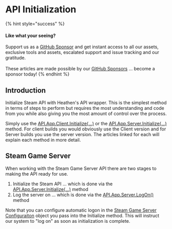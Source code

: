 # API Initialization

{% hint style="success" %}
#### Like what your seeing?

Support us as a [GitHub Sponsor](../../../../become-a-sponsor/) and get instant access to all our assets, exclusive tools and assets, escalated support and issue tracking and our gratitude.\
\
These articles are made possible by our [GitHub Sponsors](../../../../become-a-sponsor/) ... become a sponsor today!
{% endhint %}

## Introduction

Initialize Steam API with Heathen's API wrapper. This is the simplest method in terms of steps to perform but requires the most understanding and code from you while also giving you the most amount of control over the process.

Simply use the [API.App.Client.Initialize(...)](../../unity-engine/api/app.client.md#initialize) or the [API.App.Server.Initialize(...)](../../unity-engine/api/app.server.md#initialize) method. For client builds you would obviously use the Client version and for Server builds you use the server version. The articles linked for each will explain each method in more detail.&#x20;

## Steam Game Server

When working with the Steam Game Server API there are two stages to making the API ready for use.

1. Initialize the Steam API ... which is done via the [API.App.Server.Initialize(...)](../../unity-engine/api/app.server.md#initialize) method
2. Log the server on ... which is done via the [API.App.Server.LogOn()](../../unity-engine/api/app.server.md#logon) method

Note that you can configure automatic logon in the [Steam Game Server Configuraiton](../../unity-engine/objects/steam-game-server-configuration.md) object you pass into the Initialize method. This will instruct our system to "log on" as soon as initialization is complete.
